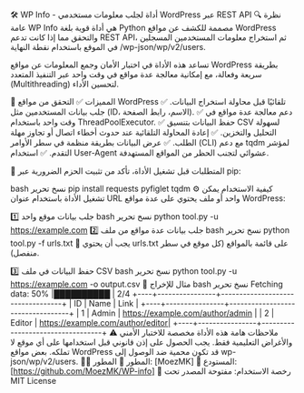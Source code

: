 🛠 WP Info - أداة لجلب معلومات مستخدمي WordPress عبر REST API
🔍 نظرة عامة
WP Info هي أداة قوية بلغة Python مصممة للكشف عن مواقع WordPress والتحقق مما إذا كانت تدعم REST API، ثم استخراج معلومات المستخدمين المسجلين في الموقع باستخدام نقطة النهاية /wp-json/wp/v2/users.

تساعد هذه الأداة في اختبار الأمان وجمع المعلومات عن مواقع WordPress بطريقة سريعة وفعالة، مع إمكانية معالجة عدة مواقع في وقت واحد عبر التنفيذ المتعدد (Multithreading) لتحسين الأداء.

🚀 المميزات
✅ التحقق من مواقع WordPress تلقائيًا قبل محاولة استخراج البيانات.
✅ جلب بيانات المستخدمين مثل (ID، الاسم، رابط الصفحة).
✅ دعم معالجة عدة مواقع في وقت واحد باستخدام ThreadPoolExecutor.
✅ حفظ البيانات بتنسيق CSV لسهولة التحليل والتخزين.
✅ إعادة المحاولة التلقائية عند حدوث أخطاء اتصال أو تجاوز مهلة الطلب.
✅ عرض البيانات بطريقة منظمة في سطر الأوامر (CLI) مع دعم tqdm لمؤشر التقدم.
✅ استخدام User-Agent عشوائي لتجنب الحظر من المواقع المستهدفة.

📌 المتطلبات
قبل تشغيل الأداة، تأكد من تثبيت الحزم الضرورية عبر pip:

bash
نسخ
تحرير
pip install requests pyfiglet tqdm
⚙️ كيفية الاستخدام
يمكن تشغيل الأداة باستخدام عنوان URL واحد أو ملف يحتوي على عدة مواقع WordPress:

1️⃣ جلب بيانات موقع واحد
bash
نسخ
تحرير
python tool.py -u https://example.com
2️⃣ جلب بيانات عدة مواقع من ملف
bash
نسخ
تحرير
python tool.py -f urls.txt
📌 يجب أن يحتوي urls.txt على قائمة بالمواقع (كل موقع في سطر منفصل).

3️⃣ حفظ البيانات في ملف CSV
bash
نسخ
تحرير
python tool.py -u https://example.com -o output.csv
📜 مثال للإخراج
bash
نسخ
تحرير
Fetching data:  50% |██████████          | 2/4 
+----+----------------+----------------------------------+
| ID | Name          | Link                             |
+----+----------------+----------------------------------+
| 1  | Admin         | https://example.com/author/admin |
| 2  | Editor        | https://example.com/author/editor|
+----+----------------+----------------------------------+
⚠️ ملاحظات هامة
هذه الأداة مخصصة للاختبار الأمني والأغراض التعليمية فقط.
يجب الحصول على إذن قانوني قبل استخدامها على أي موقع لا تملكه.
بعض مواقع WordPress قد تكون محمية ضد الوصول إلى wp-json/wp/v2/users.
👨‍💻 المطور
📌 المطور: [MoezMK]
📌 المستودع: [https://github.com/MoezMK/WP-info]
📌 رخصة الاستخدام: مفتوحة المصدر تحت MIT License

